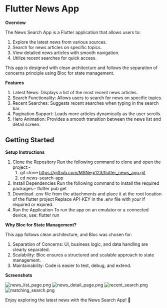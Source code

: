 # Flutter News App

**Overview**

The News Search App is a Flutter application that allows users to:
1. Explore the latest news from various sources.
2. Search for news articles on specific topics.
3. View detailed news articles with smooth navigation.
4. Utilize recent searches for quick access.

This app is designed with clean architecture and follows the separation of concerns principle using Bloc for state management.


**Features**

1) Latest News: Displays a list of the most recent news articles.
2) Search Functionality: Allows users to search for news on specific topics.
3) Recent Searches: Suggests recent searches when typing in the search bar.
4) Pagination Support: Loads more articles dynamically as the user scrolls.
5) Hero Animation: Provides a smooth transition between the news list and detail screen.


## Getting Started

**Setup Instructions**

1. Clone the Repository
   Run the following command to clone and open the project:-
   1) git clone https://github.com/MSNegi123/flutter_news_app.git
   2) cd news-search-app
2. Install Dependencies
   Run the following command to install the required packages:-
   flutter pub get
3. Download .env file from the attachments and place it at the root location of the flutter project
   Replace API-KEY in the .env file with your <API-KEY> if required or expired.
4. Run the Application
   To run the app on an emulator or a connected device, use:
   flutter run


**Why Bloc for State Management?**

This app follows clean architecture, and Bloc was chosen for:
1. Separation of Concerns: UI, business logic, and data handling are clearly separated.
2. Scalability: Bloc ensures a structured and scalable approach to state management.
3. Maintainability: Code is easier to test, debug, and extend.


**Screenshots**

![news_list_page.png](screenshots%2Fnews_list_page.png)
![news_detail_page.png](screenshots%2Fnews_detail_page.png)
![recent_search.png](screenshots%2Frecent_search.png)
![matching_search.png](screenshots%2Fmatching_search.png)

Enjoy exploring the latest news with the News Search App! 🚀